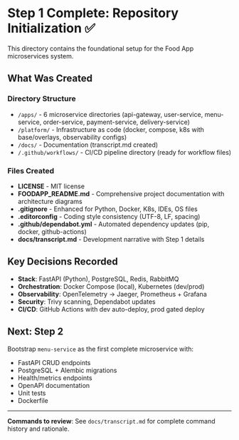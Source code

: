 # Step 1 Complete: Repository Initialization ✅

This directory contains the foundational setup for the Food App microservices system.

## What Was Created

### Directory Structure
- `/apps/` - 6 microservice directories (api-gateway, user-service, menu-service, order-service, payment-service, delivery-service)
- `/platform/` - Infrastructure as code (docker, compose, k8s with base/overlays, observability configs)
- `/docs/` - Documentation (transcript.md created)
- `/.github/workflows/` - CI/CD pipeline directory (ready for workflow files)

### Files Created
- **LICENSE** - MIT license
- **FOODAPP_README.md** - Comprehensive project documentation with architecture diagrams
- **.gitignore** - Enhanced for Python, Docker, K8s, IDEs, OS files
- **.editorconfig** - Coding style consistency (UTF-8, LF, spacing)
- **.github/dependabot.yml** - Automated dependency updates (pip, docker, github-actions)
- **docs/transcript.md** - Development narrative with Step 1 details

## Key Decisions Recorded

- **Stack**: FastAPI (Python), PostgreSQL, Redis, RabbitMQ
- **Orchestration**: Docker Compose (local), Kubernetes (dev/prod)
- **Observability**: OpenTelemetry → Jaeger, Prometheus + Grafana
- **Security**: Trivy scanning, Dependabot updates
- **CI/CD**: GitHub Actions with dev auto-deploy, prod gated deploy

## Next: Step 2

Bootstrap `menu-service` as the first complete microservice with:
- FastAPI CRUD endpoints
- PostgreSQL + Alembic migrations
- Health/metrics endpoints
- OpenAPI documentation
- Unit tests
- Dockerfile

---

**Commands to review**: See `docs/transcript.md` for complete command history and rationale.

